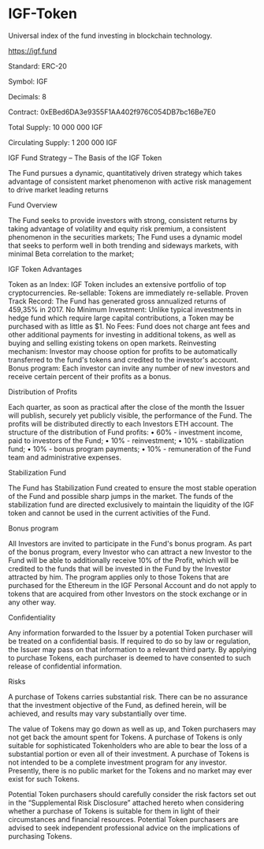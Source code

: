# IGF-Token
Universal index of the fund investing in blockchain technology.

https://igf.fund

Standard: ERC-20

Symbol:	IGF

Decimals:	8

Contract:	0xEBed6DA3e9355F1AA402f976C054DB7bc16Be7E0

Total Supply:	10 000 000 IGF

Circulating Supply:	1 200 000 IGF



IGF Fund Strategy – The Basis of the IGF Token

The Fund pursues a dynamic, quantitatively driven strategy which takes advantage of consistent market phenomenon with active risk management to drive market leading returns

Fund Overview

The Fund seeks to provide investors with strong, consistent returns by taking advantage of volatility and equity risk premium, a consistent phenomenon in the securities markets;
The Fund uses a dynamic model that seeks to perform well in both trending and sideways markets, with minimal Beta correlation to the market;


IGF Token Advantages

Token as an Index: IGF Token includes an extensive portfolio of top cryptocurrencies.
Re-sellable: Tokens are immediately re-sellable.
Proven Track Record: The Fund has generated gross annualized returns of 459,35% in 2017.
No Minimum Investment: Unlike typical investments in hedge fund which require large capital contributions, a Token may be purchased with as little as $1.
No Fees: Fund does not charge ant fees and other additional payments for investing in additional tokens, as well as buying and selling existing tokens on open markets.
Reinvesting mechanism: Investor may choose option for profits to be automatically transferred to the fund's tokens and credited to the investor's account.
Bonus program: Each investor can invite any number of new investors and receive certain percent of their profits as a bonus.

Distribution of Profits

Each quarter, as soon as practical after the close of the month the Issuer will publish, securely yet publicly visible, the performance of the Fund.
The profits will be distributed directly to each Investors ETH account. The structure of the distribution of Fund profits:
•	60% - investment income, paid to investors of the Fund;
•	10% - reinvestment;
•	10% - stabilization fund;
•	10% - bonus program payments;
•	10% - remuneration of the Fund team and administrative expenses.

Stabilization Fund

The Fund has Stabilization Fund created to ensure the most stable operation of the Fund and possible sharp jumps in the market. The funds of the stabilization fund are directed exclusively to maintain the liquidity of the IGF token and cannot be used in the current activities of the Fund.

Bonus program

All Investors are invited to participate in the Fund's bonus program. As part of the bonus program, every Investor who can attract a new Investor to the Fund will be able to additionally receive 10% of the Profit, which will be credited to the funds that will be invested in the Fund by the Investor attracted by him. The program applies only to those Tokens that are purchased for the Ethereum in the IGF Personal Account and do not apply to tokens that are acquired from other Investors on the stock exchange or in any other way.

Confidentiality

Any information forwarded to the Issuer by a potential Token purchaser will be treated on a confidential basis. If required to do so by law or regulation, the Issuer may pass on that information to a relevant third party. By applying to purchase Tokens, each purchaser is deemed to have consented to such release of confidential information.

Risks

A purchase of Tokens carries substantial risk. There can be no assurance that the investment objective of the Fund, as defined herein, will be achieved, and results may vary substantially over time.

The value of Tokens may go down as well as up, and Token purchasers may not get back the amount spent for Tokens. A purchase of Tokens is only suitable for sophisticated Tokenholders who are able to bear the loss of a substantial portion or even all of their investment. A purchase of Tokens is not intended to be a complete investment program for any investor. Presently, there is no public market for the Tokens and no market may ever exist for such Tokens.

Potential Token purchasers should carefully consider the risk factors set out in the “Supplemental Risk Disclosure” attached hereto when considering whether a purchase of Tokens is suitable for them in light of their circumstances and financial resources. Potential Token purchasers are advised to seek independent professional advice on the implications of purchasing Tokens.
